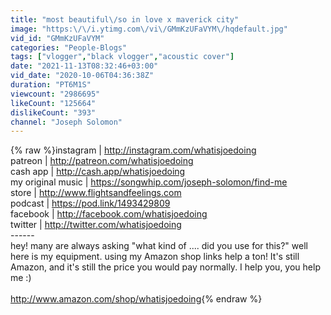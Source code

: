 ```yaml
---
title: "most beautiful\/so in love x maverick city"
image: "https:\/\/i.ytimg.com\/vi\/GMmKzUFaVYM\/hqdefault.jpg"
vid_id: "GMmKzUFaVYM"
categories: "People-Blogs"
tags: ["vlogger","black vlogger","acoustic cover"]
date: "2021-11-13T08:32:46+03:00"
vid_date: "2020-10-06T04:36:38Z"
duration: "PT6M1S"
viewcount: "2986695"
likeCount: "125664"
dislikeCount: "393"
channel: "Joseph Solomon"
---
```

{% raw %}instagram | <a rel="nofollow" target="blank" href="http://instagram.com/whatisjoedoing">http://instagram.com/whatisjoedoing</a><br />patreon | <a rel="nofollow" target="blank" href="http://patreon.com/whatisjoedoing">http://patreon.com/whatisjoedoing</a><br />cash app | <a rel="nofollow" target="blank" href="http://cash.app/whatisjoedoing">http://cash.app/whatisjoedoing</a><br />my original music | <a rel="nofollow" target="blank" href="https://songwhip.com/joseph-solomon/find-me">https://songwhip.com/joseph-solomon/find-me</a><br />store | <a rel="nofollow" target="blank" href="http://www.flightsandfeelings.com">http://www.flightsandfeelings.com</a><br />podcast | <a rel="nofollow" target="blank" href="https://pod.link/1493429809">https://pod.link/1493429809</a><br />facebook | <a rel="nofollow" target="blank" href="http://facebook.com/whatisjoedoing">http://facebook.com/whatisjoedoing</a><br />twitter | <a rel="nofollow" target="blank" href="http://twitter.com/whatisjoedoing">http://twitter.com/whatisjoedoing</a><br />------<br />hey! many are always asking &quot;what kind of .... did you use for this?&quot; well here is my equipment. using my Amazon shop links help a ton! It's still Amazon, and it's still the price you would pay normally. I help you, you help me :) <br /><br /><a rel="nofollow" target="blank" href="http://www.amazon.com/shop/whatisjoedoing">http://www.amazon.com/shop/whatisjoedoing</a>{% endraw %}
